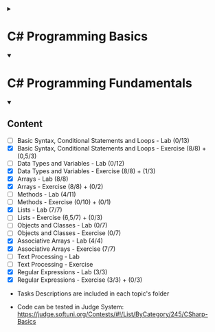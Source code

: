 <details>
  <summary> <h1> C# Programming Basics </h1> </summary>
</details>

<details open>
  <summary> <h1> C# Programming Fundamentals </h1> </summary>

<details open>
  <summary> <h2> Content </h2> </summary>
  
- [ ] Basic Syntax, Conditional Statements and Loops - Lab	(0/13)
- [x] Basic Syntax, Conditional Statements and Loops - Exercise (8/8) + (0,5/3)
- [ ] Data Types and Variables - Lab (0/12)
- [x] Data Types and Variables - Exercise (8/8) + (1/3)
- [x] Arrays - Lab (8/8)
- [x] Arrays - Exercise (8/8) + (0/2)
- [ ] Methods - Lab (4/11)
- [ ] Methods - Exercise (0/10) + (0/1)
- [x] Lists - Lab (7/7)
- [ ] Lists - Exercise (6,5/7) + (0/3)
- [ ] Objects and Classes - Lab (0/7)
- [ ] Objects and Classes - Exercise (0/7)
- [x] Associative Arrays - Lab (4/4)
- [x] Associative Arrays - Exercise (7/7)
- [ ] Text Processing - Lab
- [ ] Text Processing - Exercise
- [x] Regular Expressions - Lab (3/3)
- [x] Regular Expressions - Exercise (3/3) + (0/3)
</details>
</details>

- Tasks Descriptions are included in each topic's folder

- Code can be tested in Judge System: 
https://judge.softuni.org/Contests/#!/List/ByCategory/245/CSharp-Basics

